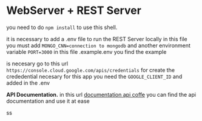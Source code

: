 # WebServer + REST Server

you need to do ``` npm install ``` to use this shell.


it is necessary to add a .env file to run the REST Server locally in this file you must add
``` MONGO_CNN=connection to mongodb ``` 
and another environment variable
``` PORT=3000 ```
in this file .example.env you find the example


is necesary go to this url ``` https://console.cloud.google.com/apis/credentials ``` for create the crededential necesary for this app
you need the ``` GOOGLE_CLIENT_ID ``` and added in the .env



**API Documentation.**
in this url [documentation api coffe](https://documenter.getpostman.com/view/11634950/TzRLmqhK) you can find the api documentation and use it at ease 

ss